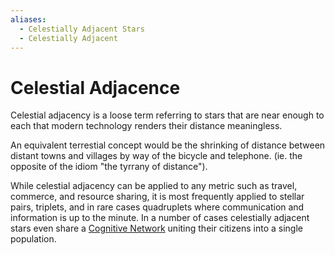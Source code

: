 ```yaml
---
aliases:
  - Celestially Adjacent Stars
  - Celestially Adjacent
---
```


# Celestial Adjacence

Celestial adjacency is a loose term referring to stars that are near enough to each that modern technology renders their distance meaningless.

An equivalent terrestial concept would be the shrinking of distance between distant towns and villages by way of the bicycle and telephone. (ie. the opposite of the idiom "the tyrrany of distance").

While celestial adjacency can be applied to any metric such as travel, commerce, and resource sharing, it is most frequently applied to stellar pairs, triplets, and in rare cases quadruplets where communication and information is up to the minute.
In a number of cases celestially adjacent stars even share a [Cognitive Network](the-network.md) uniting their citizens into a single population.